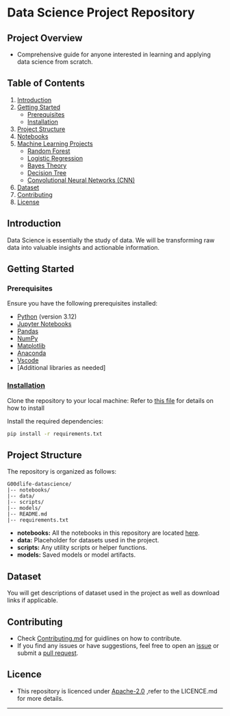 
# Data Science Project Repository

## Project Overview

- Comprehensive guide for anyone interested in learning and applying data science from scratch.
## Table of Contents

1. [Introduction](#introduction)
2. [Getting Started](#getting-started)
   - [Prerequisites](#prerequisites)
   - [Installation](#installation)
3. [Project Structure](#project-structure)
4. [Notebooks](#notebooks)
5. [Machine Learning Projects](#machine-learning-projects)
   - [Random Forest](https://colab.research.google.com/drive/1E6SUVg0U7JzkikkXCPIlSVaSuG_Ma1iL#scrollTo=n4JCAoOGYOkh)
   - [Logistic Regression](https://colab.research.google.com/drive/1eZP7a6Ss1m9yAcpXjqYbclJ1qX34zpaN#scrollTo=0AiNqv2LrSKU)
   - [Bayes Theory](https://colab.research.google.com/drive/1ePDoO5bz1TSkbC6r5f4xjivqTV0xLI2O#scrollTo=0dSMlEx3KoL4)
   - [Decision Tree](https://colab.research.google.com/drive/1b6QTAaPerHGlT1NC4uV4v7w3I2bA0kgo#scrollTo=cf7bKZIZIXVA)
   - [Convolutional Neural Networks (CNN)](https://colab.research.google.com/drive/11oTKn-_DsMX5716Esg9wMTO4Mkr5l6Su#scrollTo=DyJ2w63lXWQX)   
6. [Dataset](#dataset)
7. [Contributing](#contributing)
8. [License](#license)

## Introduction 
Data Science is essentially the study of data. We will be transforming raw data into valuable insights and actionable information.
## Getting Started

### Prerequisites

Ensure you have the following prerequisites installed:

- [Python](https://www.python.org/) (version 3.12)
- [Jupyter Notebooks](https://jupyter.org/)
- [Pandas](https://pandas.pydata.org/)
- [NumPy](https://numpy.org/)
- [Matplotlib](https://matplotlib.org/)
- [Anaconda](https://www.anaconda.com/download)
- [Vscode](https://code.visualstudio.com/download)
- [Additional libraries as needed]

### [Installation](https://github.com/swalehmwadime/G00dlife-datascience/blob/main/Contributing.md)

Clone the repository to your local machine:
Refer to [this file](https://github.com/swalehmwadime/G00dlife-datascience/blob/main/Contributing.md) for details on how to install 


Install the required dependencies:

```bash
pip install -r requirements.txt
```

## Project Structure

The repository is organized as follows:

```
G00dlife-datascience/
|-- notebooks/
|-- data/
|-- scripts/
|-- models/
|-- README.md
|-- requirements.txt
```

- **notebooks:** All the notebooks in this repository are located [here](https://github.com/swalehmwadime/G00dlife-datascience/blob/main/Notebook_links.md).
- **data:** Placeholder for datasets used in the project.
- **scripts:** Any utility scripts or helper functions.
- **models:** Saved models or model artifacts.

  

## Dataset

You will get descriptions of dataset used in the project as well as download links if applicable.

## Contributing
- Check [Contributing.md](https://github.com/swalehmwadime/G00dlife-datascience/blob/main/Contributing.md) for guidlines on how to contribute.<br>
- If you find any issues or have suggestions, feel free to open an [issue](https://github.com/swalehmwadime/G00dlife-datascience/issues) 
or submit a [pull request](https://github.com/swalehmwadime/G00dlife-datascience/pulls). <br>


## Licence 
- This repository is licenced under [Apache-2.0](https://github.com/swalehmwadime/G00dlife-datascience/blob/main/LICENSE) ,refer to the LICENCE.md for more details.
---
